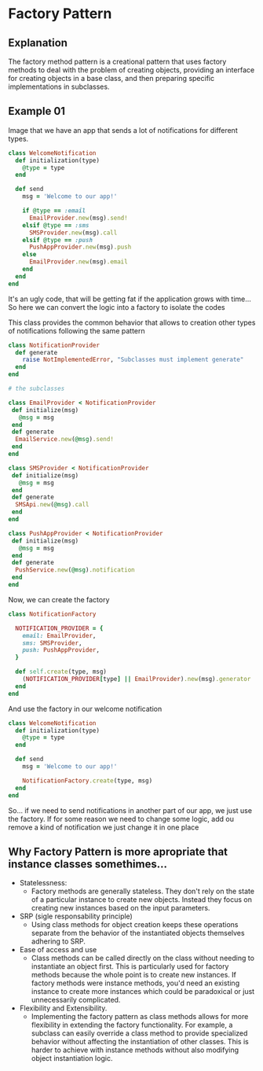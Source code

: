 # Factory Pattern

## Explanation

The factory method pattern is a creational pattern that uses factory methods to deal with the problem of creating objects, providing an interface for creating objects in a base class, and then preparing specific implementations in subclasses.

## Example 01

Image that we have an app that sends a lot of notifications for different types.

```ruby
class WelcomeNotification
  def initialization(type)
    @type = type
  end

  def send
    msg = 'Welcome to our app!'

    if @type == :email
      EmailProvider.new(msg).send!
    elsif @type == :sms
      SMSProvider.new(msg).call
    elsif @type == :push
      PushAppProvider.new(msg).push
    else
      EmailProvider.new(msg).email
    end
  end
end
```

It's an ugly code, that will be getting fat if the application grows with time...
So here we can convert the logic into a factory to isolate the codes

This class provides the common behavior that allows to creation other types of notifications following the same pattern

```ruby
class NotificationProvider
  def generate
    raise NotImplementedError, "Subclasses must implement generate"
  end
end

# the subclasses

class EmailProvider < NotificationProvider
 def initialize(msg)
   @msg = msg
 end
 def generate
  EmailService.new(@msg).send!
 end
end

class SMSProvider < NotificationProvider
 def initialize(msg)
   @msg = msg
 end
 def generate
  SMSApi.new(@msg).call
 end
end

class PushAppProvider < NotificationProvider
 def initialize(msg)
   @msg = msg
 end
 def generate
  PushService.new(@msg).notification
 end
end

```

Now, we can create the factory

```ruby
class NotificationFactory

  NOTIFICATION_PROVIDER = {
    email: EmailProvider,
    sms: SMSProvider,
    push: PushAppProvider,
  }

  def self.create(type, msg)
    (NOTIFICATION_PROVIDER[type] || EmailProvider).new(msg).generator
  end
end
```

And use the factory in our welcome notification

```ruby
class WelcomeNotification
  def initialization(type)
    @type = type
  end

  def send
    msg = 'Welcome to our app!'

    NotificationFactory.create(type, msg)
  end
end
```

So... if we need to send notifications in another part of our app, we just use the factory.
If for some reason we need to change some logic, add ou remove a kind of notification we just change it in one place

## Why Factory Pattern is more apropriate that instance classes somethimes...

- Statelessness:
  - Factory methods are generally stateless. They don't rely on the state of a particular instance to create new objects. Instead they focus on creating new instances based on the input parameters.
- SRP (sigle responsability principle)
  - Using class methods for object creation keeps these operations separate from the behavior of the instantiated objects themselves adhering to SRP.
- Ease of access and use
  - Class methods can be called directly on the class without needing to instantiate an object first. This is particularly used for factory methods because the whole point is to create new instances. If factory methods were instance methods, you'd need an existing instance to create more instances which could be paradoxical or just unnecessarily complicated.
- Flexibility and Extensibility.
  - Implementing the factory pattern as class methods allows for more flexibility in extending the factory functionality. For example, a subclass can easily override a class method to provide specialized behavior without affecting the instantiation of other classes. This is harder to achieve with instance methods without also modifying object instantiation logic.